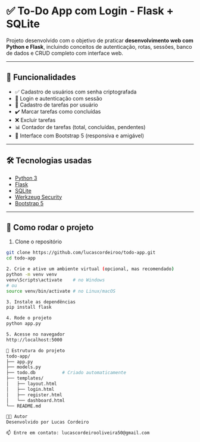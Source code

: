 # ✅ To-Do App com Login - Flask + SQLite

Projeto desenvolvido com o objetivo de praticar **desenvolvimento web com Python e Flask**, incluindo conceitos de autenticação, rotas, sessões, banco de dados e CRUD completo com interface web.

---

## 📌 Funcionalidades

- ✅ Cadastro de usuários com senha criptografada
- 🔐 Login e autenticação com sessão
- 📝 Cadastro de tarefas por usuário
- ✔️ Marcar tarefas como concluídas
- ❌ Excluir tarefas
- 📊 Contador de tarefas (total, concluídas, pendentes)
- 💅 Interface com Bootstrap 5 (responsiva e amigável)

---

## 🛠 Tecnologias usadas

- [Python 3](https://www.python.org/)
- [Flask](https://flask.palletsprojects.com/)
- [SQLite](https://www.sqlite.org/index.html)
- [Werkzeug Security](https://werkzeug.palletsprojects.com/)
- [Bootstrap 5](https://getbootstrap.com/)

---

## 🚀 Como rodar o projeto

1. Clone o repositório

```bash
git clone https://github.com/lucascordeiroo/todo-app.git
cd todo-app

2. Crie e ative um ambiente virtual (opcional, mas recomendado)
python -m venv venv
venv\Scripts\activate    # no Windows
# ou
source venv/bin/activate # no Linux/macOS

3. Instale as dependências
pip install flask

4. Rode o projeto
python app.py

5. Acesse no navegador
http://localhost:5000

📂 Estrutura do projeto
todo-app/
├── app.py
├── models.py
├── todo.db          # Criado automaticamente
├── templates/
│   ├── layout.html
│   ├── login.html
│   ├── register.html
│   └── dashboard.html
└── README.md

👨‍💻 Autor
Desenvolvido por Lucas Cordeiro

📫 Entre em contato: lucascordeirooliveira50@gmail.com
